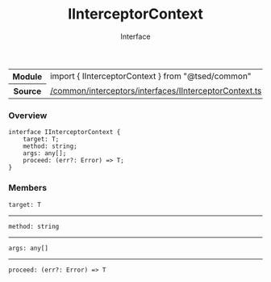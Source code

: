 
<header class="symbol-info-header"><h1 id="iinterceptorcontext">IInterceptorContext</h1><label class="symbol-info-type-label interface">Interface</label></header>
<!-- summary -->
<section class="symbol-info"><table class="is-full-width"><tbody><tr><th>Module</th><td><div class="lang-typescript"><span class="token keyword">import</span> { IInterceptorContext }&nbsp;<span class="token keyword">from</span>&nbsp;<span class="token string">"@tsed/common"</span></div></td></tr><tr><th>Source</th><td><a href="https://github.com/Romakita/ts-express-decorators/blob/v4.13.4/src//common/interceptors/interfaces/IInterceptorContext.ts#L0-L0">/common/interceptors/interfaces/IInterceptorContext.ts</a></td></tr></tbody></table></section>
<!-- overview -->


### Overview


<pre><code class="typescript-lang "><span class="token keyword">interface</span> IInterceptorContext<T> <span class="token punctuation">{</span>
    target<span class="token punctuation">:</span> T<span class="token punctuation">;</span>
    method<span class="token punctuation">:</span> <span class="token keyword">string</span><span class="token punctuation">;</span>
    args<span class="token punctuation">:</span> <span class="token keyword">any</span><span class="token punctuation">[</span><span class="token punctuation">]</span><span class="token punctuation">;</span>
    proceed<span class="token punctuation">:</span> <T><span class="token punctuation">(</span>err?<span class="token punctuation">:</span> Error<span class="token punctuation">)</span> => T<span class="token punctuation">;</span>
<span class="token punctuation">}</span></code></pre>


<!-- Parameters -->

<!-- Description -->

<!-- Members -->







### Members



<div class="method-overview">
<pre><code class="typescript-lang ">target<span class="token punctuation">:</span> T</code></pre>
</div>




<hr/>



<div class="method-overview">
<pre><code class="typescript-lang ">method<span class="token punctuation">:</span> <span class="token keyword">string</span></code></pre>
</div>




<hr/>



<div class="method-overview">
<pre><code class="typescript-lang ">args<span class="token punctuation">:</span> <span class="token keyword">any</span><span class="token punctuation">[</span><span class="token punctuation">]</span></code></pre>
</div>




<hr/>



<div class="method-overview">
<pre><code class="typescript-lang ">proceed<span class="token punctuation">:</span> <T><span class="token punctuation">(</span>err?<span class="token punctuation">:</span> Error<span class="token punctuation">)</span> => T</code></pre>
</div>








